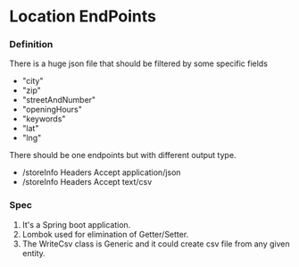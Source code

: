 # Location EndPoints

### Definition
There is a huge json file that should be filtered by some specific fields
 
* "city"
* "zip"
* "streetAndNumber"
* "openingHours"
* "keywords"
* "lat"
* "lng"

There should be one endpoints but with different output type.
* /storeInfo  Headers Accept application/json
* /storeInfo  Headers Accept text/csv

### Spec
1. It's a Spring boot application.
1. Lombok used for elimination of Getter/Setter.
1. The WriteCsv class is Generic and it could create csv file from any given entity.





